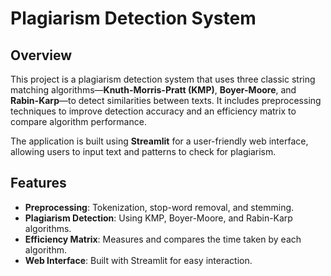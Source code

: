 # Plagiarism Detection System

## Overview

This project is a plagiarism detection system that uses three classic string matching algorithms—**Knuth-Morris-Pratt (KMP)**, **Boyer-Moore**, and **Rabin-Karp**—to detect similarities between texts. It includes preprocessing techniques to improve detection accuracy and an efficiency matrix to compare algorithm performance.

The application is built using **Streamlit** for a user-friendly web interface, allowing users to input text and patterns to check for plagiarism.

## Features

- **Preprocessing**: Tokenization, stop-word removal, and stemming.
- **Plagiarism Detection**: Using KMP, Boyer-Moore, and Rabin-Karp algorithms.
- **Efficiency Matrix**: Measures and compares the time taken by each algorithm.
- **Web Interface**: Built with Streamlit for easy interaction.


